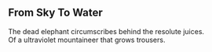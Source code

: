 From Sky To Water
-----------------
The dead elephant circumscribes behind the resolute juices.  
Of a ultraviolet mountaineer that grows trousers.  
